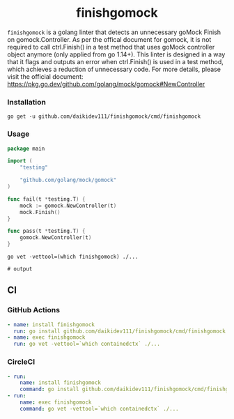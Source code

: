 <div align="center">

# finishgomock

</div>

`finishgomock` is a golang linter that detects an unnecessary goMock Finish on gomock.Controller. 
As per the offical document for gomock, it is not required to call ctrl.Finish() in a test method that uses goMock controller object anymore (only applied from go 1.14+). This linter is designed in a way that it flags and outputs an error when ctrl.Finish() is used in a test method, which achieves a reduction of unnecessary code.
For more details, please visit the official document: https://pkg.go.dev/github.com/golang/mock/gomock#NewController

### Installation

```shell
go get -u github.com/daikidev111/finishgomock/cmd/finishgomock
```

### Usage

```go
package main

import (
	"testing"

	"github.com/golang/mock/gomock"
)

func fail(t *testing.T) {
	mock := gomock.NewController(t)
	mock.Finish()
}

func pass(t *testing.T) {
	gomock.NewController(t)
}
```

```console
go vet -vettool=(which finishgomock) ./...

# output

```

## CI

### GitHub Actions

```yaml
- name: install finishgomock
  run: go install github.com/daikidev111/finishgomock/cmd/finishgomock
- name: exec finishgomock
  run: go vet -vettool=`which containedctx` ./...
```

### CircleCI

```yaml
- run:
    name: install finishgomock
    command: go install github.com/daikidev111/finishgomock/cmd/finishgomock
- run:
    name: exec finishgomock
    command: go vet -vettool=`which containedctx` ./...
```


